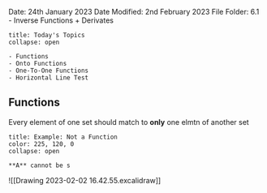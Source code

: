 Date: 24th January 2023
Date Modified: 2nd February 2023
File Folder: 6.1 - Inverse Functions + Derivates

```ad-abstract
title: Today's Topics
collapse: open

- Functions
- Onto Functions
- One-To-One Functions
- Horizontal Line Test

```

## Functions

Every element of one set should match to **only** one elmtn of another set

```ad-info
title: Example: Not a Function
color: 225, 120, 0
collapse: open

**A** cannot be s

```
![[Drawing 2023-02-02 16.42.55.excalidraw]]
